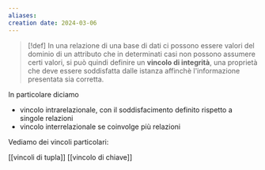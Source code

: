```yaml
---
aliases: 
creation date: 2024-03-06
---
```


> [!def]
> In una relazione di una base di dati ci possono essere valori del dominio di un attributo che in determinati casi non possono assumere certi valori, si può quindi definire un **vincolo di integrità**, una proprietà che deve essere soddisfatta dalle istanza affinchè l'informazione presentata sia corretta.

In particolare diciamo
- vincolo intrarelazionale, con il soddisfacimento definito rispetto a singole relazioni
- vincolo interrelazionale se coinvolge più relazioni

Vediamo dei vincoli particolari:

[[vincoli di tupla]]
[[vincolo di chiave]]